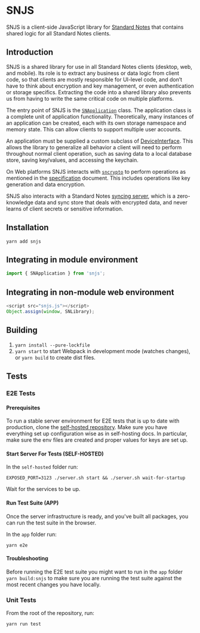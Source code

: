 # SNJS

SNJS is a client-side JavaScript library for [Standard Notes](https://standardnotes.com) that contains shared logic for all Standard Notes clients.

## Introduction

SNJS is a shared library for use in all Standard Notes clients (desktop, web, and mobile). Its role is to extract any business or data logic from client code, so that clients are mostly responsible for UI-level code, and don’t have to think about encryption and key management, or even authentication or storage specifics. Extracting the code into a shared library also prevents us from having to write the same critical code on multiple platforms.

The entry point of SNJS is the [`SNApplication`](packages/snjs/lib/application.ts) class. The application class is a complete unit of application functionality. Theoretically, many instances of an application can be created, each with its own storage namespace and memory state. This can allow clients to support multiple user accounts.

An application must be supplied a custom subclass of [DeviceInterface](packages/snjs/lib/device_interface.ts). This allows the library to generalize all behavior a client will need to perform throughout normal client operation, such as saving data to a local database store, saving key/values, and accessing the keychain.

On Web platforms SNJS interacts with [`sncrypto`](https://github.com/standardnotes/snjs/tree/packages/sncrypto-common) to perform operations as mentioned in the [specification](https://github.com/standardnotes/snjs/blob/main/packages/snjs/specification.md) document. This includes operations like key generation and data encryption.

SNJS also interacts with a Standard Notes [syncing server](https://github.com/standardnotes/syncing-server-js), which is a zero-knowledge data and sync store that deals with encrypted data, and never learns of client secrets or sensitive information.

## Installation

`yarn add snjs`

## Integrating in module environment

```javascript
import { SNApplication } from 'snjs';
```

## Integrating in non-module web environment

```javascript
<script src="snjs.js"></script>
Object.assign(window, SNLibrary);
```

## Building

1. `yarn install --pure-lockfile`
2. `yarn start` to start Webpack in development mode (watches changes), or `yarn build` to create dist files.

## Tests

### E2E Tests

#### Prerequisites

To run a stable server environment for E2E tests that is up to date with production, clone the [self-hosted repository](https://github.com/standardnotes/self-hosted). Make sure you have everything set up configuration wise as in self-hosting docs. In particular, make sure the env files are created and proper values for keys are set up.

#### Start Server For Tests (SELF-HOSTED)

In the `self-hosted` folder run:

```
EXPOSED_PORT=3123 ./server.sh start && ./server.sh wait-for-startup
```

Wait for the services to be up.

#### Run Test Suite (APP)

Once the server infrastructure is ready, and you've built all packages, you can run the test suite in the browser.

In the `app` folder run:

```
yarn e2e
```

#### Troubleshooting

Before running the E2E test suite you might want to run in the `app` folder `yarn build:snjs` to make sure you are running the test suite against the most recent changes you have locally.

### Unit Tests

From the root of the repository, run:

```
yarn run test
```
